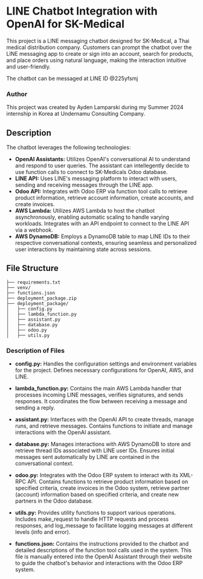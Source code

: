 # LINE Chatbot Integration with OpenAI for SK-Medical

This project is a LINE messaging chatbot designed for SK-Medical, a Thai medical distribution company.
Customers can prompt the chatbot over the LINE messaging app to create or sign into an account, search for products, and place orders using natural language, making the interaction intuitive and user-friendly.

The chatbot can be messaged at LINE ID @225yfsmj

### Author

This project was created by Ayden Lamparski during my Summer 2024 internship in Korea at Undernamu Consulting Company.

## Description

The chatbot leverages the following technologies:
- **OpenAI Assistants:** Utilizes OpenAI's conversational AI to understand and respond to user queries. The assistant can intellegently decide to use function calls to connect to SK-Medicals Odoo database.
- **LINE API:** Uses LINE's messaging platform to interact with users, sending and receiving messages through the LINE app.
- **Odoo API:** Integrates with Odoo ERP via function tool calls to retrieve product information, retrieve account information, create accounts, and create invoices.
- **AWS Lambda:** Utilizes AWS Lambda to host the chatbot asynchronously, enabling automatic scaling to handle varying workloads. Integrates with an API endpoint to connect to the LINE API via a webhook.
- **AWS DynamoDB:** Employs a DynamoDB table to map LINE IDs to their respective conversational contexts, ensuring seamless and personalized user interactions by maintaining state across sessions.

## File Structure


```
├── requirements.txt
├── venv/
├── functions.json
├── deployment_package.zip
├── deployment_package/
│   ├── config.py
│   ├── lambda_function.py
│   ├── assistant.py
│   ├── database.py
│   ├── odoo.py
│   ├── utils.py
```

### Description of Files

- **config.py:**
  Handles the configuration settings and environment variables for the project. Defines necessary configurations for OpenAI, AWS, and LINE.

- **lambda_function.py:**
  Contains the main AWS Lambda handler that processes incoming LINE messages, verifies signatures, and sends responses. It coordinates the flow between receiving a message and sending a reply.

- **assistant.py:**
  Interfaces with the OpenAI API to create threads, manage runs, and retrieve messages. Contains functions to initiate and manage interactions with the OpenAI assistant.

- **database.py:**
  Manages interactions with AWS DynamoDB to store and retrieve thread IDs associated with LINE user IDs. Ensures initial messages sent automatically by LINE are contained in the conversational context.

- **odoo.py:**
  Integrates with the Odoo ERP system to interact with its XML-RPC API. Contains functions to retrieve product information based on specified criteria, create invoices in the Odoo system, retrieve partner (account) information based on specified criteria, and create new partners in the Odoo database.

- **utils.py:**
  Provides utility functions to support various operations. Includes make_request to handle HTTP requests and process responses, and log_message to facilitate logging messages at different levels (info and error).

- **functions.json:**
  Contains the instructions provided to the chatbot and detailed descriptions of the function tool calls used in the system. This file is manually entered into the OpenAI Assistant through their website to guide the chatbot's behavior and interactions with the Odoo ERP system.
